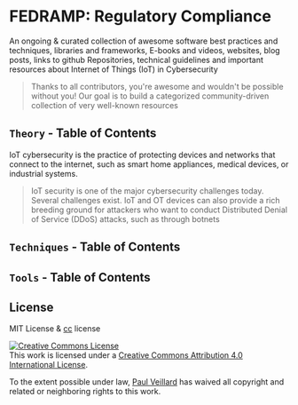 # FEDRAMP: Regulatory Compliance



An ongoing & curated collection of awesome software best practices and techniques, libraries and frameworks, E-books and videos, websites, blog posts, links to github Repositories, technical guidelines and important resources about Internet of Things (IoT) in Cybersecurity
> Thanks to all contributors, you're awesome and wouldn't be possible without you! Our goal is to build a categorized community-driven collection of very well-known resources


## `Theory` - Table of Contents


IoT cybersecurity is the practice of protecting devices and networks that connect to the internet, such as smart home appliances, medical devices, or industrial systems.
> IoT security is one of the major cybersecurity challenges today. Several challenges exist. IoT and OT devices can also provide a rich breeding ground for attackers who want to conduct Distributed Denial of Service (DDoS) attacks, such as through botnets



## `Techniques` - Table of Contents

## `Tools` - Table of Contents


## License
MIT License & [cc](https://creativecommons.org/licenses/by/4.0/) license

<a rel="license" href="http://creativecommons.org/licenses/by/4.0/"><img alt="Creative Commons License" style="border-width:0" src="https://i.creativecommons.org/l/by/4.0/88x31.png" /></a><br />This work is licensed under a <a rel="license" href="http://creativecommons.org/licenses/by/4.0/">Creative Commons Attribution 4.0 International License</a>.

To the extent possible under law, [Paul Veillard](https://github.com/paulveillard/) has waived all copyright and related or neighboring rights to this work.
